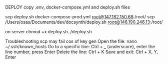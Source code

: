 

DEPLOY
copy .env, docker-compose.yml and deploy.sh files

scp deploy.sh docker-compose-prod.yml root@147.182.150.68:/root/
scp /Users/osas/Documents/dev/docsynth/deploy.sh root@146.190.246.13:/root/

on server
chmod +x deploy.sh
./deploy.sh


Troubleshooting
scp may fail cos of key gen
Open the file: nano ~/.ssh/known_hosts
Go to a specific line: Ctrl + _ (underscore), enter the line number, press Enter
Delete the line: Ctrl + K
Save and exit: Ctrl + X, Y, Enter 
